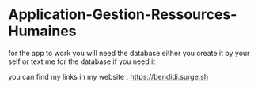 # Application-Gestion-Ressources-Humaines

for the app to work you will need the database either you create it by your self or text me for the database if you need it 

you can find my links in my website : https://bendidi.surge.sh
